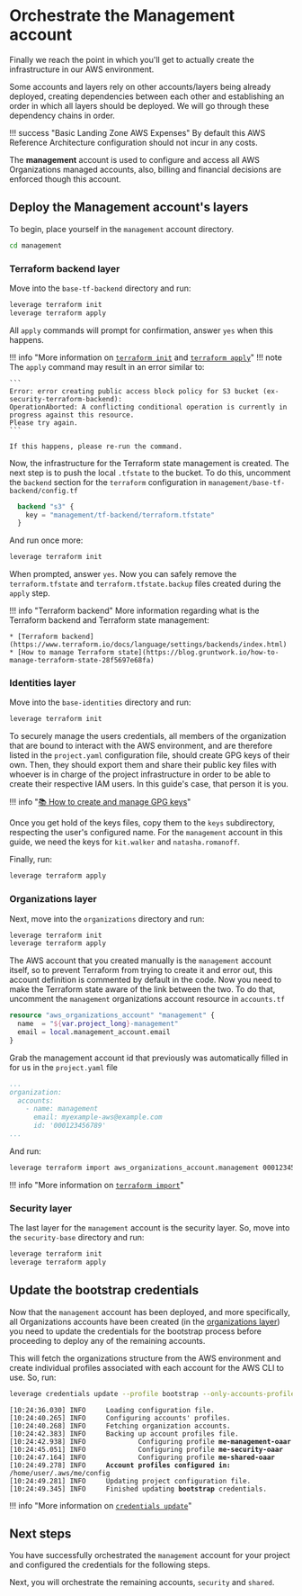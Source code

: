 # Orchestrate the Management account

Finally we reach the point in which you'll get to actually create the infrastructure in our AWS environment.

Some accounts and layers rely on other accounts/layers being already deployed, creating dependencies between each other and establishing an order in which all layers should be deployed. We will go through these dependency chains in order.

!!! success "Basic Landing Zone AWS Expenses"
    By default this AWS Reference Architecture configuration should not incur in any costs.

The **management** account is used to configure and access all AWS Organizations managed accounts, also, billing and financial decisions are enforced though this account.

## Deploy the Management account's layers

To begin, place yourself in the `management` account directory.

``` bash
cd management
```

### Terraform backend layer

Move into the `base-tf-backend` directory and run:

``` bash
leverage terraform init
leverage terraform apply
```

All `apply` commands will prompt for confirmation, answer `yes` when this happens.

!!! info "More information on [`terraform init`](../user-guide/base-workflow/leverage-cli/reference/terraform#init) and [`terraform apply`](../user-guide/base-workflow/leverage-cli/reference/terraform#apply)"
!!! note
    The `apply` command may result in an error similar to:

    ```
    Error: error creating public access block policy for S3 bucket (ex-security-terraform-backend): 
    OperationAborted: A conflicting conditional operation is currently in progress against this resource. 
    Please try again.
    ```

    If this happens, please re-run the command.

Now, the infrastructure for the Terraform state management is created. The next step is to push the local `.tfstate` to the bucket. To do this, uncomment the `backend` section for the `terraform` configuration in `management/base-tf-backend/config.tf`

``` terraform
  backend "s3" {
    key = "management/tf-backend/terraform.tfstate"
  }
```

And run once more:

``` bash
leverage terraform init
```

When prompted, answer `yes`. Now you can safely remove the `terraform.tfstate` and `terraform.tfstate.backup` files created during the `apply` step.

!!! info "Terraform backend"
    More information regarding what is the Terraform backend and Terraform state management:

    * [Terraform backend](https://www.terraform.io/docs/language/settings/backends/index.html)
    * [How to manage Terraform state](https://blog.gruntwork.io/how-to-manage-terraform-state-28f5697e68fa)

### Identities layer

Move into the `base-identities` directory and run:

``` bash
leverage terraform init
```

To securely manage the users credentials, all members of the organization that are bound to interact with the AWS environment, and are therefore listed in the `project.yaml` configuration file, should create GPG keys of their own. Then, they should export them and share their public key files with whoever is in charge of the project infrastructure in order to be able to create their respective IAM users. In this guide's case, that person it is you.

!!! info "[:books: How to create and manage GPG keys](../user-guide/identities/gpg/)"

Once you get hold of the keys files, copy them to the `keys` subdirectory, respecting the user's configured name. For the `management` account in this guide, we need the keys for `kit.walker` and `natasha.romanoff`.

Finally, run:

``` bash
leverage terraform apply
```

### Organizations layer

Next, move into the `organizations` directory and run:

``` bash
leverage terraform init
leverage terraform apply
```

The AWS account that you created manually is the `management` account itself, so to prevent Terraform from trying to create it and error out, this account definition is commented by default in the code. Now you need to make the Terraform state aware of the link between the two. To do that, uncomment the `management` organizations account resource in `accounts.tf`

``` terraform
resource "aws_organizations_account" "management" {
  name  = "${var.project_long}-management"
  email = local.management_account.email
}
```

Grab the management account id that previously was automatically filled in for us in the `project.yaml` file

``` yaml
...
organization:
  accounts:
    - name: management
      email: myexample-aws@example.com
      id: '000123456789'
...
```

And run:

``` bash
leverage terraform import aws_organizations_account.management 000123456789
```

!!! info "More information on [`terraform import`](../user-guide/base-workflow/leverage-cli/reference/terraform#import)"

### Security layer

The last layer for the `management` account is the security layer. So, move into the `security-base` directory and run:

``` bash
leverage terraform init
leverage terraform apply
```

## Update the bootstrap credentials

Now that the `management` account has been deployed, and more specifically, all Organizations accounts have been created (in the [organizations layer](#organizations-layer)) you need to update the credentials for the bootstrap process before proceeding to deploy any of the remaining accounts.

This will fetch the organizations structure from the AWS environment and create individual profiles associated with each account for the AWS CLI to use. So, run:

``` bash
leverage credentials update --profile bootstrap --only-accounts-profiles
```
<pre><code><span class="fsg-timestamp">[10:24:36.030]</span> INFO     Loading configuration file.
<span class="fsg-timestamp">[10:24:40.265]</span> INFO     Configuring accounts' profiles.
<span class="fsg-timestamp">[10:24:40.268]</span> INFO     Fetching organization accounts.
<span class="fsg-timestamp">[10:24:42.383]</span> INFO     Backing up account profiles file.
<span class="fsg-timestamp">[10:24:42.938]</span> INFO             Configuring profile <b>me-management-oaar</b>
<span class="fsg-timestamp">[10:24:45.051]</span> INFO             Configuring profile <b>me-security-oaar</b>
<span class="fsg-timestamp">[10:24:47.164]</span> INFO             Configuring profile <b>me-shared-oaar</b>
<span class="fsg-timestamp">[10:24:49.278]</span> INFO     <b>Account profiles configured in:</b> <span class="fsg-path">/home/user/.aws/me/config</span>
<span class="fsg-timestamp">[10:24:49.281]</span> INFO     Updating project configuration file.
<span class="fsg-timestamp">[10:24:49.345]</span> INFO     Finished updating <b>bootstrap</b> credentials.
</code></pre>

!!! info "More information on [`credentials update`](../user-guide/base-workflow/leverage-cli/reference/credentials#update)"

## Next steps
You have successfully orchestrated the `management` account for your project and configured the credentials for the following steps.

Next, you will orchestrate the remaining accounts, `security` and `shared`.
